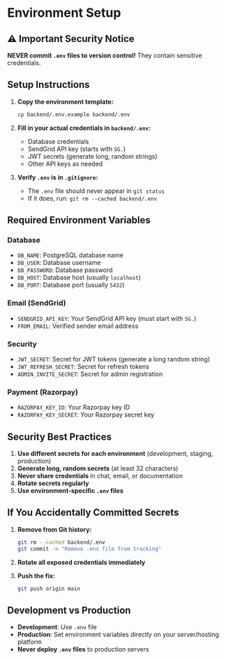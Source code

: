 # Environment Setup

## ⚠️ Important Security Notice

**NEVER commit `.env` files to version control!** They contain sensitive credentials.

## Setup Instructions

1. **Copy the environment template:**
   ```bash
   cp backend/.env.example backend/.env
   ```

2. **Fill in your actual credentials in `backend/.env`:**
   - Database credentials
   - SendGrid API key (starts with `SG.`)
   - JWT secrets (generate long, random strings)
   - Other API keys as needed

3. **Verify `.env` is in `.gitignore`:**
   - The `.env` file should never appear in `git status`
   - If it does, run: `git rm --cached backend/.env`

## Required Environment Variables

### Database
- `DB_NAME`: PostgreSQL database name
- `DB_USER`: Database username  
- `DB_PASSWORD`: Database password
- `DB_HOST`: Database host (usually `localhost`)
- `DB_PORT`: Database port (usually `5432`)

### Email (SendGrid)
- `SENDGRID_API_KEY`: Your SendGrid API key (must start with `SG.`)
- `FROM_EMAIL`: Verified sender email address

### Security
- `JWT_SECRET`: Secret for JWT tokens (generate a long random string)
- `JWT_REFRESH_SECRET`: Secret for refresh tokens
- `ADMIN_INVITE_SECRET`: Secret for admin registration

### Payment (Razorpay)
- `RAZORPAY_KEY_ID`: Your Razorpay key ID
- `RAZORPAY_KEY_SECRET`: Your Razorpay secret key

## Security Best Practices

1. **Use different secrets for each environment** (development, staging, production)
2. **Generate long, random secrets** (at least 32 characters)
3. **Never share credentials** in chat, email, or documentation
4. **Rotate secrets regularly**
5. **Use environment-specific `.env` files**

## If You Accidentally Committed Secrets

1. **Remove from Git history:**
   ```bash
   git rm --cached backend/.env
   git commit -m "Remove .env file from tracking"
   ```

2. **Rotate all exposed credentials immediately**
3. **Push the fix:**
   ```bash
   git push origin main
   ```

## Development vs Production

- **Development**: Use `.env` file
- **Production**: Set environment variables directly on your server/hosting platform
- **Never deploy `.env` files** to production servers
